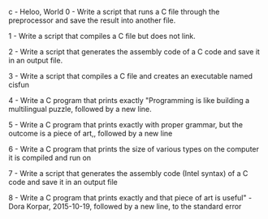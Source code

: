 c - Heloo, World
0 - Write a script that runs a C file through the preprocessor and save the result into another file.

1 - Write a script that compiles a C file but does not link.

2 - Write a script that generates the assembly code of a C code and save it in an output file.

3 - Write a script that compiles a C file and creates an executable named cisfun

4 - Write a C program that prints exactly "Programming is like building a multilingual puzzle, followed by a new line.

5 - Write a C program that prints exactly with proper grammar, but the outcome is a piece of art,, followed by a new line

6 - Write a C program that prints the size of various types on the computer it is compiled and run on

7 - Write a script that generates the assembly code (Intel syntax) of a C code and save it in an output file

8 - Write a C program that prints exactly and that piece of art is useful" - Dora Korpar, 2015-10-19, followed by a new line, to the standard error
